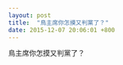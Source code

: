 ```yaml
---
layout: post
title:  "鳥主席你怎摸又判黨了？" 
date: 2015-12-07 20:06:01 +800
---
```

<!--
請依照以下格式填寫上面的發文標注
layout: post
title:  "你要的標題"
date:   20xx-xx-xx xx:xx:xx +0800
categories: jekyll update
-->
<!-- 內文  -->

鳥主席你怎摸又判黨了？
			